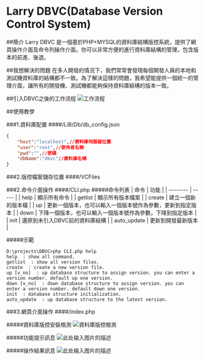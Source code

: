 # Larry DBVC(Database Version Control System)

##簡介
Larry DBVC 是一個基於PHP+MYSQL的資料庫結構版控系統，提供了網頁操作介面及命令列操作介面。你可以非常方便的進行資料庫結構的管理，包含版本的前進、後退。

##我想解決的問題
在多人開發的情況下，我們常常會發現每個開發人員的本地和測試機資料庫的結構都不一致。為了解決這樣的問題，我希望能提供一個統一的管理介面，讓所有的開發機、測試機都能夠保持資料庫結構的版本一致。

##引入DBVC之後的工作流程
![工作流程][1]



##使用教學

###1.資料庫配置
####/LiB/Db/db_config.json
```json
{
	"host":"localhost",//資料庫伺服器位置
	"user":"root",//使用者名稱
	"pwd":"",//密碼
	"dbName":"dbvc"//資料庫名稱
}
```

###2.版控檔案儲存位置
####/VCFiles

###2.命令介面操作
####/CLI.php
#####命令列表
| 命令        | 功能   |
| --------   | -----  |
| help     | 顯示所有命令 |
| getlist        |   顯示所有版本檔案   |
| create        |    建立一個新的版本檔    |
| up          |    更新一個版本，也可以輸入一個版本號作為參數，更新到指定版本    |
| down        |    下降一個版本，也可以輸入一個版本號作為參數，下降到指定版本    |
| init        |    還原到未引入DBVC前的資料庫結構    |
| auto_update        |    更新到開發最新版本    |

#####示範
```
D:\projects\DBVC>php CLI.php help
help  : show all command.
getlist  : show all version files.
create  : create a new version file.
up [v_no]  : up database structure to assign version. you can enter a version number. default up one version.
down [v_no]  : down database structure to assign version. you can enter a version number. default down one version.
init  : database structure initialization.
auto_update  : up database structure to the latest version.
```

###3.網頁介面操作
####/index.php

#####資料庫版控安裝檢測
![資料庫版控檢測][2]


#####功能提示訊息
![此处输入图片的描述][3]

#####操作結果訊息
![此处输入图片的描述][4]


  [1]: https://github.com/nisLarry/DBVC/blob/master/Design/UML/workflow/workflow.png
  [2]: https://github.com/nisLarry/DBVC/blob/master/Design/example/image1.png
  [3]: https://github.com/nisLarry/DBVC/blob/master/Design/example/image2.png
  [4]: https://github.com/nisLarry/DBVC/blob/master/Design/example/image2.png